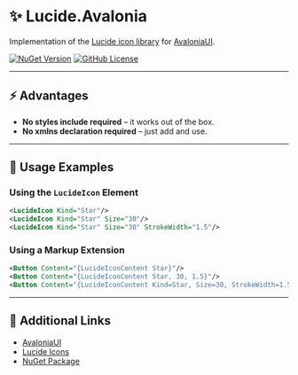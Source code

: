 # ✨ Lucide.Avalonia

Implementation of the [Lucide icon library](https://github.com/lucide-icons/lucide) for [AvaloniaUI](https://github.com/AvaloniaUI/Avalonia).

[![NuGet Version](https://img.shields.io/nuget/v/Lucide.Avalonia?logo=nuget)](https://www.nuget.org/packages/Lucide.Avalonia)
[![GitHub License](https://img.shields.io/github/license/dme-compunet/Lucide.Avalonia)](https://github.com/dme-compunet/Lucide.Avalonia/blob/main/LICENSE)

---

## ⚡ Advantages

- **No styles include required** – it works out of the box.
- **No xmlns declaration required** – just add and use.

---

## 🚀 Usage Examples

### Using the `LucideIcon` Element

```xml
<LucideIcon Kind="Star"/>
<LucideIcon Kind="Star" Size="30"/>
<LucideIcon Kind="Star" Size="30" StrokeWidth="1.5"/>
```

### Using a Markup Extension

```xml
<Button Content="{LucideIconContent Star}"/>
<Button Content="{LucideIconContent Star, 30, 1.5}"/>
<Button Content="{LucideIconContent Kind=Star, Size=30, StrokeWidth=1.5}"/>
```

---

## 🔗 Additional Links

- [AvaloniaUI](https://github.com/AvaloniaUI/Avalonia)
- [Lucide Icons](https://lucide.dev/icons)
- [NuGet Package](https://www.nuget.org/packages/Lucide.Avalonia)
